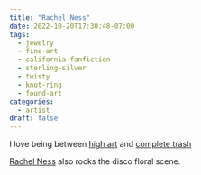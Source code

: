 ```yaml
---
title: "Rachel Ness"
date: 2022-10-20T17:30:48-07:00
tags:
  - jewelry
  - fine-art
  - california-fanfiction
  - sterling-silver
  - twisty
  - knot-ring
  - found-art
categories:
  - artist
draft: false
---
```

I love being between [high art](http://www.rachel-ness.net/shop/twist-ties-3) and [complete trash](http://www.rachel-ness.net/shop/knot-rings)

[Rachel Ness](http://www.rachel-ness.net/meet-the-artist) also rocks the disco floral scene.
